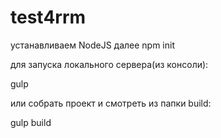 # test4rrm

устанавливаем NodeJS
далее
npm init

для запуска локального сервера(из консоли):

gulp

или собрать проект и смотреть из папки build:

gulp build
